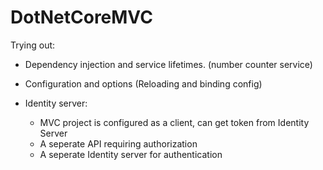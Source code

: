 # DotNetCoreMVC
Trying out:
- Dependency injection and service lifetimes. (number counter service)
- Configuration and options (Reloading and binding config)

- Identity server: 
  - MVC project is configured as a client, can get token from Identity Server
  - A seperate API requiring authorization
  - A seperate Identity server for authentication
